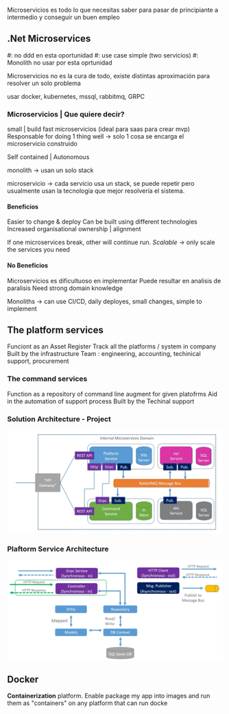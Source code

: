 Microservicios es todo lo que necesitas saber para pasar de principiante a intermedio y conseguir un buen empleo

## .Net Microservices
#: no ddd en esta oportunidad
#: use case simple (two servicios)
#: Monolith no usar por esta oprtunidad

Microservicios no es la cura de todo, existe distintas aproximación para resolver un solo problema

usar docker, kubernetes, mssql, rabbitmq, GRPC

### Microservicios | Que quiere decir?
small | build fast microservicios (ideal para saas para crear mvp)
Responsable for doing 1 thing well -> solo 1 cosa se encarga el microservicio construido

Self contained | Autonomous

monolith -> usan un solo stack

microservicio -> cada servicio usa un stack, se puede repetir pero usualmente usan la tecnologia que mejor resolvería el sistema. 

#### Beneficios
Easier to change & deploy
Can be built using different technologies
Increased organisational ownership | alignment

If one microservices break, other will continue run.
*Scalable* -> only scale the services you need

#### No Beneficios
Microservicios es dificultuoso en implementar
Puede resultar en analisis de paralisis
Need strong domain knowledge


Monoliths -> can use CI/CD, daily deployes, small changes, simple to implement


## The platform services
Funciont as an Asset Register
Track all the platforms / system in company
Built by the infrastructure Team : engineering, accounting, techinical support, procurement


### The command services
Function as a repository of command line augment for given platofrms
Aid in the automation of support process
Built by the Techinal support


### Solution Architecture - Project
![](/resume/solution_architecturue.png)

### Plaftorm Service Architecture
![](/resume/platform_architecture.png)


## Docker
**Containerization** platform. Enable package my app into images and run them as "containers" on any platform that can run docke
 